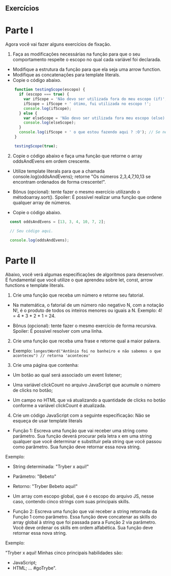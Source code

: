 ## Exercícios

# Parte I
Agora você vai fazer alguns exercícios de fixação. 

1. Faça as modificações necessárias na função para que o seu comportamento respeite o escopo no qual cada variável foi  declarada.

* Modifique a estrutura da função para que ela seja uma arrow function.
* Modifique as concatenações para template literals.
* Copie o código abaixo.
```javascript
    function testingScope(escopo) { 
      if (escopo === true) { 
        var ifScope = 'Não devo ser utilizada fora do meu escopo (if)';
        ifScope = ifScope + ' ótimo, fui utilizada no escopo !';
        console.log(ifScope);
      } else {
        var elseScope = 'Não devo ser utilizada fora meu escopo (else)';
        console.log(elseScope);
      }
      console.log(ifScope + ' o que estou fazendo aqui ? :O'); // Se necessário esta linha pode ser removida.
    }

    testingScope(true); 
```
2. Copie o código abaixo e faça uma função que retorne o array oddsAndEvens em ordem crescente.

* Utilize template literals para que a chamada console.log(oddsAndEvens); retorne "Os números 2,3,4,7,10,13 se encontram ordenados de forma crescente!".

* Bônus (opcional): tente fazer o mesmo exercício utilizando o métodoarray.sort(). Spoiler: É possível realizar uma função que ordene qualquer array de números.

* Copie o código abaixo.
```javascript
  const oddsAndEvens = [13, 3, 4, 10, 7, 2];

  // Seu código aqui.

  console.log(oddsAndEvens);
```

# Parte II

Abaixo, você verá algumas especificações de algoritmos para desenvolver. É fundamental que você utilize o que aprendeu sobre let, const, arrow functions e template literals.

1. Crie uma função que receba um número e retorne seu fatorial.

* Na matemática, o fatorial de um número não negativo N, com a notação N!, é o produto de todos os inteiros menores ou   iguais a N. Exemplo: 4! = 4 * 3 * 2 * 1 = 24.

* Bônus (opcional): tente fazer o mesmo exercício de forma recursiva. Spoiler: É possível resolver com uma linha.

2. Crie uma função que receba uma frase e retorne qual a maior palavra.
* Exemplo:
  `longestWord("Antônio foi no banheiro e não sabemos o que aconteceu") // retorna 'aconteceu'`

3. Crie uma página que contenha:
* Um botão ao qual será associado um event listener;

* Uma variável clickCount no arquivo JavaScript que acumule o número de clicks no botão;

* Um campo no HTML que vá atualizando a quantidade de clicks no botão conforme a variável clickCount é atualizada.

4. Crie um código JavaScript com a seguinte especificação:
Não se esqueça de usar template literals

* Função 1: Escreva uma função que vai receber uma string como parâmetro. Sua função deverá procurar pela letra x em uma string qualquer que você determinar e substituir pela string que você passou como parâmetro. Sua função deve retornar essa nova string.

Exemplo:

* String determinada: "Tryber x aqui!"

* Parâmetro: "Bebeto"

* Retorno: "Tryber Bebeto aqui!"

* Um array com escopo global, que é o escopo do arquivo JS, nesse caso, contendo cinco strings com suas principais skills.

* Função 2: Escreva uma função que vai receber a string retornada da Função 1 como parâmetro. Essa função deve concatenar as skills do array global à string que foi passada para a Função 2 via parâmetro. Você deve ordenar os skills em ordem alfabética. Sua função deve retornar essa nova string.

Exemplo:

"Tryber x aqui!
Minhas cinco principais habilidades são:
  * JavaScript;
  * HTML; ...
#goTrybe".